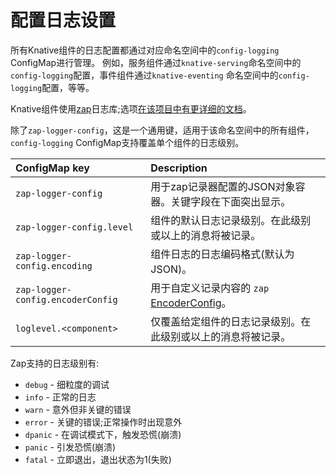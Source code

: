 # 配置日志设置

所有Knative组件的日志配置都通过对应命名空间中的`config-logging` ConfigMap进行管理。
例如，服务组件通过`knative-serving`命名空间中的`config-logging`配置，事件组件通过`knative-eventing` 命名空间中的`config-logging`配置，等等。

Knative组件使用[zap](https://github.com/uber-go/zap)日志库;选项[在该项目中有更详细的文档](https://github.com/uber-go/zap/blob/master/config.go#L58)。

除了`zap-logger-config`，这是一个通用键，适用于该命名空间中的所有组件，`config-logging` ConfigMap支持覆盖单个组件的日志级别。

| ConfigMap key                     | Description                                                                                                                                        |
| :-------------------------------- | :------------------------------------------------------------------------------------------------------------------------------------------------- |
| `zap-logger-config`               | 用于zap记录器配置的JSON对象容器。关键字段在下面突出显示。                                                                                          |
| `zap-logger-config.level`         | 组件的默认日志记录级别。在此级别或以上的消息将被记录。                                                                                             |
| `zap-logger-config.encoding`      | 组件日志的日志编码格式(默认为JSON)。                                                                                                               |
| `zap-logger-config.encoderConfig` | 用于自定义记录内容的 `zap` [EncoderConfig](https://github.com/uber-go/zap/blob/10d89a76cc8b9787e408aee8882e40a8bd29c585/zapcore/encoder.go#L312)。 |
| `loglevel.<component>`            | 仅覆盖给定组件的日志记录级别。在此级别或以上的消息将被记录。                                                                                       |

Zap支持的日志级别有:

- `debug` - 细粒度的调试
- `info` - 正常的日志
- `warn` - 意外但非关键的错误
- `error` - 关键的错误;正常操作时出现意外
- `dpanic` - 在调试模式下，触发恐慌(崩溃)
- `panic` - 引发恐慌(崩溃)
- `fatal` - 立即退出，退出状态为1(失败)
